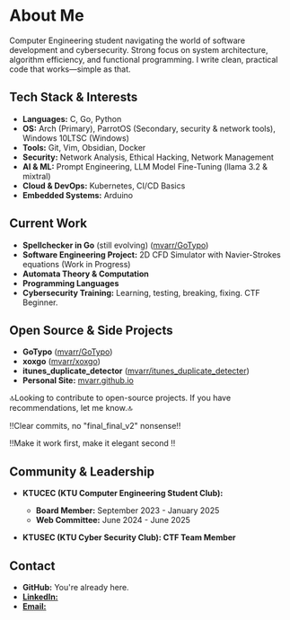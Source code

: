 # About Me

Computer Engineering student navigating the world of software development and cybersecurity. Strong focus on system architecture, algorithm efficiency, and functional programming. I write clean, practical code that works—simple as that.

## Tech Stack & Interests

- **Languages:** C, Go, Python
- **OS:** Arch (Primary), ParrotOS (Secondary, security & network tools), Windows 10LTSC (Windows)
- **Tools:** Git, Vim, Obsidian, Docker
- **Security:** Network Analysis, Ethical Hacking, Network Management
- **AI & ML:** Prompt Engineering, LLM Model Fine-Tuning (llama 3.2 & mixtral)
- **Cloud & DevOps:** Kubernetes, CI/CD Basics
- **Embedded Systems:** Arduino

## Current Work

- **Spellchecker in Go** (still evolving) ([mvarr/GoTypo](https://github.com/mvarr/GoTypo))
- **Software Engineering Project:** 2D CFD Simulator with Navier-Strokes equations (Work in Progress)
- **Automata Theory & Computation**
- **Programming Languages**
- **Cybersecurity Training:** Learning, testing, breaking, fixing. CTF Beginner.

## Open Source & Side Projects

- **GoTypo** ([mvarr/GoTypo](https://github.com/mvarr/GoTypo))
- **xoxgo** ([mvarr/xoxgo](https://github.com/mvarr/xoxgo))
- **itunes_duplicate_detector** ([mvarr/itunes_duplicate_detecter](https://github.com/mvarr/itunes_duplicate_detecter))
- **Personal Site:** [mvarr.github.io](https://github.com/mvarr/mvarr.github.io)

🔝Looking to contribute to open-source projects. If you have recommendations, let me know.🔝

‼️Clear commits, no "final_final_v2" nonsense‼️

‼️Make it work first, make it elegant second ‼️

## Community & Leadership

- **KTUCEC (KTU Computer Engineering Student Club):**
  - **Board Member:** September 2023 - January 2025
  - **Web Committee:** June 2024 - June 2025

- **KTUSEC (KTU Cyber Security Club): CTF Team Member**

## Contact

- **GitHub:** You're already here.
- [**LinkedIn:**](linkedin.com/in/melihvar)
- [**Email:**](mailto:melihvar@hotmail.com)
